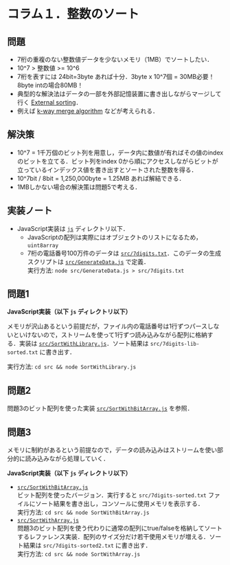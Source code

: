 # コラム１．整数のソート

## 問題

- 7桁の重複のない整数値データを少ないメモリ（1MB）でソートしたい．
- 10^7 > 整数値 >= 10^6
- 7桁を表すには 24bit=3byte あれば十分．3byte x 10^7個 = 30MB必要！ 8byte intの場合80MB！
- 典型的な解決法はデータの一部を外部記憶装置に書き出しながらマージして行く [External sorting](https://en.wikipedia.org/wiki/External_sorting)．
- 例えば [k-way merge algorithm](https://en.wikipedia.org/wiki/K-way_merge_algorithm) などが考えられる．

## 解決策

- 10^7 = 1千万個のビット列を用意し，データ内に数値が有ればその値のindexのビットを立てる．ビット列をindex 0から順にアクセスしながらビットが立っているインデックス値を書き出すとソートされた整数を得る．
- 10^7bit / 8bit = 1,250,000byte = 1.25MB あれば解結できる．
- 1MBしかない場合の解決策は問題5で考える．

## 実装ノート

- JavaScript実装は [`js`](js/) ディレクトリ以下．
  - JavaScriptの配列は実際にはオブジェクトのリストになるため，`uint8array`
  - 7桁の電話番号100万件のデータは [`src/7digits.txt`](js/src/7digits.txt)．このデータの生成スクリプトは [`src/GenerateData.js`](js/src/GenerateData.js) で定義．  
    実行方法: `node src/GenerateData.js > src/7digits.txt`

## 問題1

**JavaScript実装（以下 `js` ディレクトリ以下）**

メモリが沢山あるという前提だが，ファイル内の電話番号は1行ずつパースしないといけないので，ストリームを使って1行ずつ読み込みながら配列に格納する．実装は [`src/SortWithLibrary.js`](js/src/SortWithLibrary.js)．ソート結果は `src/7digits-lib-sorted.txt` に書き出す．

実行方法: `cd src && node SortWithLibrary.js`

## 問題2

問題3のビット配列を使った実装 [`src/SortWithBitArray.js`](js/src/SortWithBitArray.js) を参照．

## 問題3

メモリに制約があるという前提なので，データの読み込みはストリームを使い部分的に読み込みながら処理していく．

**JavaScript実装（以下 `js` ディレクトリ以下）**

- [`src/SortWithBitArray.js`](js/src/SortWithBitArray.js)  
  ビット配列を使ったバージョン．実行すると `src/7digits-sorted.txt` ファイルにソート結果を書き出し，コンソールに使用メモリを表示する．  
  実行方法: `cd src && node SortWithBitArray.js`
- [`src/SortWithArray.js`](js/src/SortWithArray.js)  
  問題3のビット配列を使う代わりに通常の配列にtrue/falseを格納してソートするレファレンス実装．配列のサイズ分だけ若干使用メモリが増える．ソート結果は `src/7digits-sorted2.txt` に書き出す．  
  実行方法: `cd src && node SortWithArray.js`
